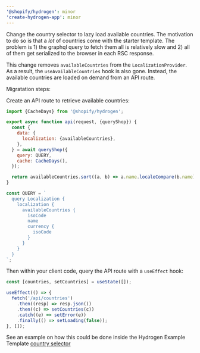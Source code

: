 ```yaml
---
'@shopify/hydrogen': minor
'create-hydrogen-app': minor
---
```


Change the country selector to lazy load available countries. The motivation to do so is that a _lot_ of countries come with the starter template. The problem is 1) the graphql query to fetch them all is relatively slow and 2) all of them get serialized to the browser in each RSC response.

This change removes `availableCountries` from the `LocalizationProvider`. As a result, the `useAvailableCountries` hook is also gone. Instead, the available countries are loaded on demand from an API route.

Migratation steps:

Create an API route to retrieve available countries:

```jsx
import {CacheDays} from '@shopify/hydrogen';

export async function api(request, {queryShop}) {
  const {
    data: {
      localization: {availableCountries},
    },
  } = await queryShop({
    query: QUERY,
    cache: CacheDays(),
  });

  return availableCountries.sort((a, b) => a.name.localeCompare(b.name));
}

const QUERY = `
  query Localization {
    localization {
      availableCountries {
        isoCode
        name
        currency {
          isoCode
        }
      }
    }
  }
`;
```

Then within your client code, query the API route with a `useEffect` hook:

```jsx
const [countries, setCountries] = useState([]);

useEffect(() => {
  fetch('/api/countries')
    .then((resp) => resp.json())
    .then((c) => setCountries(c))
    .catch((e) => setError(e))
    .finally(() => setLoading(false));
}, []);
```

See an example on how this could be done inside the Hydrogen Example Template [country selector](https://github.com/Shopify/hydrogen/blob/v1.x-2022-07/examples/template-hydrogen-default/src/components/CountrySelector.client.jsx)
